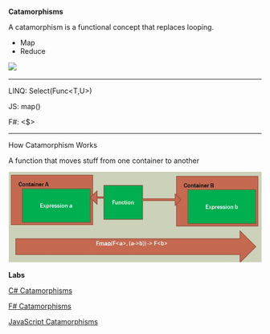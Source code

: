 **Catamorphisms**

A catamorphism is a functional concept that replaces looping.

* Map
* Reduce

![](https://cdn.meme.am/cache/instances/folder101/55622101.jpg)

---

LINQ:  Select(Func<T,U>)

JS: map()

F#:  <$>

---
How Catamorphism Works

A function that moves stuff from one container to another

![cataamorphism](../Images/catamorphism.jpg)


**Labs**

[C# Catamorphisms](./CSharp.md)

[F# Catamorphisms](./FSharp.md)

[JavaScript Catamorphisms](./JS.md)